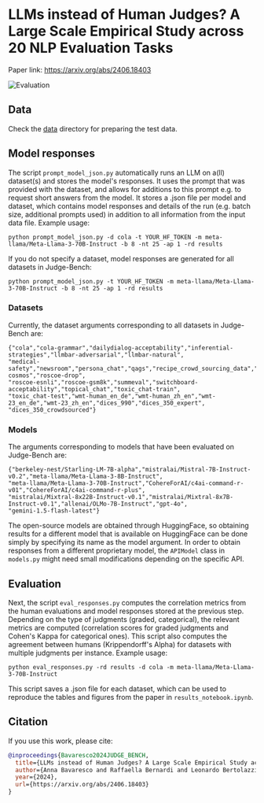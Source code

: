 # LLMs instead of Human Judges? A Large Scale Empirical Study across 20 NLP Evaluation Tasks

Paper link: https://arxiv.org/abs/2406.18403

![Evaluation](overview_meta_eval.png)

## Data

Check the [data](https://github.com/dmg-illc/JUDGE-BENCH/tree/master/data) directory for preparing the test data.

## Model responses

The script `prompt_model_json.py` automatically runs an LLM on a(ll) dataset(s) and stores the model's responses. It uses the prompt that was provided with the dataset, and allows for additions to this prompt e.g. to request short answers from the model. It stores a .json file per model and dataset, which contains model responses and details of the run (e.g. batch size, additional prompts used) in addition to all information from the input data file. Example usage:

```
python prompt_model_json.py -d cola -t YOUR_HF_TOKEN -m meta-llama/Meta-Llama-3-70B-Instruct -b 8 -nt 25 -ap 1 -rd results
```
If you do not specify a dataset, model responses are generated for all datasets in Judge-Bench:

```
python prompt_model_json.py -t YOUR_HF_TOKEN -m meta-llama/Meta-Llama-3-70B-Instruct -b 8 -nt 25 -ap 1 -rd results
```

### Datasets
Currently, the dataset arguments corresponding to all datasets in Judge-Bench are:
```
{"cola","cola-grammar","dailydialog-acceptability","inferential-strategies","llmbar-adversarial","llmbar-natural",
"medical-safety","newsroom","persona_chat","qags","recipe_crowd_sourcing_data","roscoe-cosmos","roscoe-drop",
"roscoe-esnli","roscoe-gsm8k","summeval","switchboard-acceptability","topical_chat","toxic_chat-train",
"toxic_chat-test","wmt-human_en_de","wmt-human_zh_en","wmt-23_en_de","wmt-23_zh_en","dices_990","dices_350_expert",
"dices_350_crowdsourced"}
```
### Models
The arguments corresponding to models that have been evaluated on Judge-Bench are:
```
{"berkeley-nest/Starling-LM-7B-alpha","mistralai/Mistral-7B-Instruct-v0.2","meta-llama/Meta-Llama-3-8B-Instruct",
"meta-llama/Meta-Llama-3-70B-Instruct","CohereForAI/c4ai-command-r-v01","CohereForAI/c4ai-command-r-plus",
"mistralai/Mixtral-8x22B-Instruct-v0.1","mistralai/Mixtral-8x7B-Instruct-v0.1","allenai/OLMo-7B-Instruct","gpt-4o",
"gemini-1.5-flash-latest"}
```
The open-source models are obtained through HuggingFace, so obtaining results for a different model that is available on HuggingFace can be done simply by specifying its name as the model argument. In order to obtain responses from a different proprietary model, the `APIModel` class in `models.py` might need small modifications depending on the specific API.

## Evaluation

Next, the script `eval_responses.py` computes the correlation metrics from the human evaluations and model responses stored at the previous step. Depending on the type of judgments (graded, categorical), the relevant metrics are computed (correlation scores for graded judgments and Cohen's Kappa for categorical ones). This script also computes the agreement between humans (Krippendorff's Alpha) for datasets with multiple judgments per instance. Example usage:

```
python eval_responses.py -rd results -d cola -m meta-llama/Meta-Llama-3-70B-Instruct
```
This script saves a .json file for each dataset, which can be used to reproduce the tables and figures from the paper in `results_notebook.ipynb`.

## Citation

If you use this work, please cite:

```bibtex
@inproceedings{Bavaresco2024JUDGE_BENCH,
  title={LLMs instead of Human Judges? A Large Scale Empirical Study across 20 NLP Evaluation Tasks},
  author={Anna Bavaresco and Raffaella Bernardi and Leonardo Bertolazzi and Desmond Elliott and Raquel Fernández and Albert Gatt and E. Ghaleb and Mario Giulianelli and Michael Hanna and Alexander Koller and André F. T. Martins and Philipp Mondorf and Vera Neplenbroek and Sandro Pezzelle and Barbara Plank and David Schlangen and Alessandro Suglia and Aditya K Surikuchi and Ece Takmaz and Alberto Testoni},
  year={2024},
  url={https://arxiv.org/abs/2406.18403}
}
